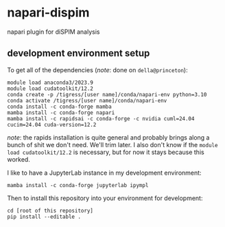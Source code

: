 # napari-dispim
napari plugin for diSPIM analysis

## development environment setup

To get all of the dependencies (*note*: done on `della@princeton`):
```
module load anaconda3/2023.9
module load cudatoolkit/12.2
conda create -p /tigress/[user name]/conda/napari-env python=3.10
conda activate /tigress/[user name]/conda/napari-env
conda install -c conda-forge mamba
mamba install -c conda-forge napari
mamba install -c rapidsai -c conda-forge -c nvidia cuml=24.04 cucim=24.04 cuda-version=12.2
```
*note*: the rapids installation is quite general and probably brings along a bunch of shit we don't need. We'll trim later. I also don't know if the `module load cudatoolkit/12.2` is necessary, but for now it stays because this worked. 

I like to have a JupyterLab instance in my development environment:
```
mamba install -c conda-forge jupyterlab ipympl
```

Then to install this repository into your environment for development:
```
cd [root of this repository]
pip install --editable .
```
